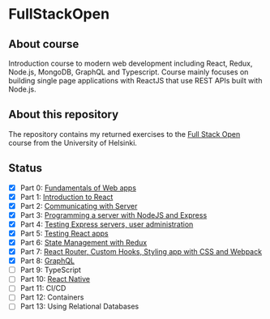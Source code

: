 # FullStackOpen

## About course

Introduction course to modern web development including React, Redux, Node.js, MongoDB, GraphQL and Typescript. Course mainly focuses on building single page applications with ReactJS that use REST APIs built with Node.js.

## About this repository

The repository contains my returned exercises to the [Full Stack Open](https://fullstackopen.com/en) course from the University of Helsinki.

## Status

- [x] Part 0: [Fundamentals of Web apps](https://github.com/rauhja/FullStackOpen/tree/main/Osa0)
- [x] Part 1: [Introduction to React](https://github.com/rauhja/FullStackOpen/tree/main/Osa1)
- [x] Part 2: [Communicating with Server](https://github.com/rauhja/FullStackOpen/tree/main/Osa2)
- [x] Part 3: [Programming a server with NodeJS and Express](https://github.com/rauhja/FullStackOpen/tree/main/Osa3/phonebook)
- [x] Part 4: [Testing Express servers, user administration](https://github.com/rauhja/FullStackOpen/tree/main/Osa4/bloglist)
- [x] Part 5: [Testing React apps](https://github.com/rauhja/FullStackOpen/tree/main/Osa5/bloglist-frontend)
- [x] Part 6: [State Management with Redux](https://github.com/rauhja/FullStackOpen/tree/main/Osa6)
- [x] Part 7: [React Router, Custom Hooks, Styling app with CSS and Webpack](https://github.com/rauhja/FullStackOpen/tree/main/Osa7)
- [x] Part 8: [GraphQL](https://github.com/rauhja/FullStackOpen/tree/main/Osa8)
- [ ] Part 9: TypeScript
- [ ] Part 10: [React Native](https://github.com/rauhja/FullStackOpen/tree/main/Osa10)
- [ ] Part 11: CI/CD
- [ ] Part 12: Containers
- [ ] Part 13: Using Relational Databases
